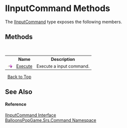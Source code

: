# IInputCommand Methods
 

The <a href="25ab1dd6-48d9-7a11-f340-c95d6ac0c5f4">IInputCommand</a> type exposes the following members.


## Methods
&nbsp;<table><tr><th></th><th>Name</th><th>Description</th></tr><tr><td>![Public method](media/pubmethod.gif "Public method")</td><td><a href="4120c87e-7259-5eed-4d73-36a2eae2ba9d">Execute</a></td><td>
Execute a input command.</td></tr></table>&nbsp;
<a href="#iinputcommand-methods">Back to Top</a>

## See Also


#### Reference
<a href="25ab1dd6-48d9-7a11-f340-c95d6ac0c5f4">IInputCommand Interface</a><br /><a href="2ff8520a-b302-d7d3-0532-7efc020b63af">BalloonsPopGame.Srs.Command Namespace</a><br />